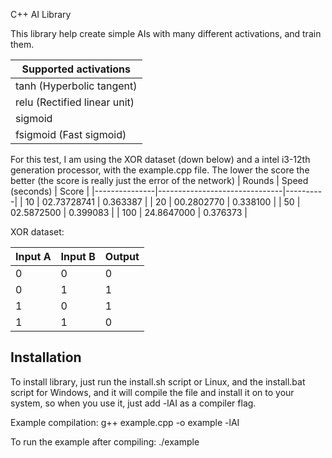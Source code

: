 C++ AI Library

This library help create simple AIs with many different activations, and train them.

| Supported activations               |
|-------------------------------------|
| tanh        (Hyperbolic tangent)    |
| relu        (Rectified linear unit) |
| sigmoid                             |
| fsigmoid    (Fast sigmoid)          |

For this test, I am using the XOR dataset (down below) and a intel i3-12th generation processor, with the example.cpp file. The lower the score the better (the score is really just the error of the network)
| Rounds        | Speed (seconds)               | Score    |
|---------------|-------------------------------|----------|
| 10            | 02.73728741                    | 0.363387 |
| 20            | 00.2802770                    | 0.338100 |
| 50            | 02.5872500                    | 0.399083 |
| 100           | 24.8647000                    | 0.376373 |

XOR dataset:

| Input A | Input B | Output |
|---------|---------|--------|
| 0       | 0       | 0      |
| 0       | 1       | 1      |
| 1       | 0       | 1      |
| 1       | 1       | 0      |

Installation
------------

To install library, just run the install.sh script or Linux, and the install.bat script for Windows, and it will compile the file and install it on to your system, so when you use it, just add -lAI as a compiler flag.

Example compilation:
g++ example.cpp -o example -lAI

To run the example after compiling:
./example
